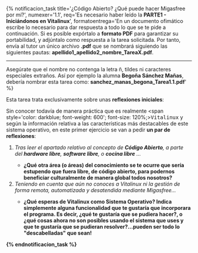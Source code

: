 {% notificacion_task title='¿Código Abierto? ¿Qué puede hacer Migasfree por mí?',
numexer='1.1',
req='Es necesario haber leído la <b>PARTE1 - Iniciándonos en Vitalinux</b>',
formatoentrega='En un documento ofimático escribe lo necesario para dar respuesta a todo lo que se te pide a continuación. Si es posible expórtalo a <b>formato PDF</b> para garantizar su portabilidad, y adjúntalo como respuesta a la tarea solicitada. Por tanto, envía al tutor un único archivo <b>.pdf</b> que se nombrará siguiendo las siguientes pautas: <b>apellido1_apellido2_nombre_TareaX.pdf</b>.
<br>
<hr />
Asegúrate que el nombre no contenga la letra ñ, tildes ni caracteres especiales extraños. Así por ejemplo la alumna <b>Begoña Sánchez Mañas</b>, debería nombrar esta tarea como: <b>sanchez_manas_begona_Tarea1.1.pdf</b>' %}

Esta tarea trata exclusivamente sobre unas <b>reflexiones iniciales</b>:
<br>

Sin conocer todavía de manera práctica que es realmente <span style='color: darkblue; font-weight: 600'; font-size: 120%;><tt>Vitalinux</tt></span> y según la información relativa a las características más destacables de este sistema operativo, en este primer ejercicio se van a pedir <b>un par de reflexiones</b>:

<ol>
<li>
<i>Tras leer el apartado relativo al concepto de <b>Código Abierto</b>, a parte del <b>hardware libre</b>, <b>software libre</b>, o <b>cocina libre</b> ...</i>
</li>
    <ul>
    <li>
    <b>¿Qué otra área (o áreas) del conocimiento se te ocurre que sería estupendo que fuera libre, de código abierto, para podernos beneficiar culturalmente de manera global todos nosotros?</b>
    </li>
    </ul>
<li> 
<i>Teniendo en cuenta que aún no conoces a Vitalinux ni la gestión de forma remota, automatizada y desatendida mediante Migasfree...</i>
</li>
    <ul>
    <li>
    <b>¿Qué esperas de Vitalinux como Sistema Operativo? Indica simplemente alguna funcionalidad que te gustaría que incorporara el programa. Es decir, ¿qué te gustaría que se pudiera hacer?, o ¿qué cosas ahora no son posibles usando el sistema que uses y que te gustaría que se pudieran resolver?...pueden ser todo lo "descabelladas" que sean!
    </li>
    </ul>
</ol>

{% endnotificacion_task %}